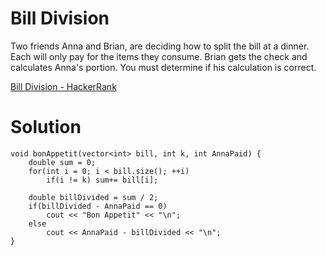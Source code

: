 # Bill Division

Two friends Anna and Brian, are deciding how to split the bill at a dinner. Each will only pay for the items they consume. Brian gets the check and calculates Anna's portion. You must determine if his calculation is correct.

[Bill Division - HackerRank](https://www.hackerrank.com/challenges/bon-appetit/problem?isFullScreen=true)

# Solution
```
void bonAppetit(vector<int> bill, int k, int AnnaPaid) {
    double sum = 0;
    for(int i = 0; i < bill.size(); ++i)
        if(i != k) sum+= bill[i];
    
    double billDivided = sum / 2;
    if(billDivided - AnnaPaid == 0)
        cout << "Bon Appetit" << "\n";
    else
        cout << AnnaPaid - billDivided << "\n";
}
```